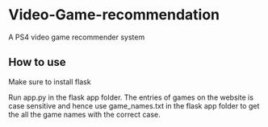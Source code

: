# Video-Game-recommendation
A PS4 video game recommender system

## How to use
Make sure to install flask

Run app.py in the flask app folder. The entries of games on the website is case sensitive and hence use game_names.txt in the flask app folder to get the all the game names with the correct case.
	

